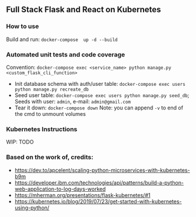## Full Stack Flask and React on Kubernetes

### How to use
Build and run: ```docker-compose  up -d --build```


### Automated unit tests and code coverage

Convention: ```docker-compose exec <service_name> python manage.py <custom_flask_cli_function>```

- Init database schema with auth/user table: ```docker-compose exec users python manage.py recreate_db```
- Seed user table: ```docker-compose exec users python manage.py seed_db```; Seeds with user: ```admin```, e-mail: ```admin@gmail.com```
- Tear it down: ```docker-compose down``` Note: you can append ```-v``` to end of the cmd to unmount volumes


### Kubernetes Instructions
WIP: TODO


### Based on the work of, credits:
* https://dev.to/apcelent/scaling-python-microservices-with-kubernetes-b9m
* https://developer.ibm.com/technologies/api/patterns/build-a-python-web-application-to-log-days-worked
* https://mherman.org/presentations/flask-kubernetes/#1
* https://kubernetes.io/blog/2019/07/23/get-started-with-kubernetes-using-python/
